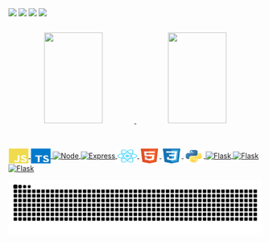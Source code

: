 <div>
  <a href="https://instagram.com/p_matias_m" target="_blank"><img src="https://img.shields.io/badge/-Instagram-%23E4405F?style=for-the-badge&logo=instagram&logoColor=white" target="_blank"></a>
 <a href="https://discordapp.com/users/305512098937700353" target="_blank"><img src="https://img.shields.io/badge/Discord-7289DA?style=for-the-badge&logo=discord&logoColor=white" target="_blank"></a> 
  <a href = "mailto:pedromm2406@gmail.com"><img src="https://img.shields.io/badge/-Gmail-%23333?style=for-the-badge&logo=gmail&logoColor=white" target="_blank"></a>
  <a href="https://www.linkedin.com/in/pedro-matias-menezes-950528226" target="_blank"><img src="https://img.shields.io/badge/-LinkedIn-%230077B5?style=for-the-badge&logo=linkedin&logoColor=white" target="_blank"></a>
</div>

##

<div align="center">
  <a href="https://github.com/PMatiasM">
  <img height="180em" width="48%" src="https://github-readme-stats-pi-three-88.vercel.app/api?username=PMatiasM&show_icons=true&theme=dark&include_all_commits=true&count_private=true"/>
  <img height="180em" width="48%" src="https://github-readme-stats-pi-three-88.vercel.app/api/top-langs/?username=PMatiasM&layout=compact&langs_count=7&theme=dark"/>
</div>

##

<div> 
  <div style="display: inline_block"><br>
    <img align="center" alt="Js" height="30" width="40" src="https://raw.githubusercontent.com/devicons/devicon/master/icons/javascript/javascript-plain.svg">
    <img align="center" alt="Ts" height="30" width="40" src="https://raw.githubusercontent.com/devicons/devicon/master/icons/typescript/typescript-plain.svg">
    <img align="center" alt="Node" height="30" width="40" src="https://cdn.jsdelivr.net/gh/devicons/devicon/icons/nodejs/nodejs-original.svg" />
    <img align="center" alt="Express" height="30" width="40" src="https://cdn.jsdelivr.net/gh/devicons/devicon/icons/express/express-original.svg" />
    <img align="center" alt="React" height="30" width="40" src="https://raw.githubusercontent.com/devicons/devicon/master/icons/react/react-original.svg">
    <img align="center" alt="HTML" height="30" width="40" src="https://raw.githubusercontent.com/devicons/devicon/master/icons/html5/html5-original.svg">
    <img align="center" alt="CSS" height="30" width="40" src="https://raw.githubusercontent.com/devicons/devicon/master/icons/css3/css3-original.svg">
    <img align="center" alt="Python" height="30" width="40" src="https://raw.githubusercontent.com/devicons/devicon/master/icons/python/python-original.svg">
    <img align="center" alt="Flask" height="30" width="40" src="https://cdn.jsdelivr.net/gh/devicons/devicon/icons/flask/flask-original.svg" />
    <img align="center" alt="Flask" height="30" width="40" src="https://cdn.jsdelivr.net/gh/devicons/devicon/icons/mysql/mysql-original.svg" />
    <img align="center" alt="Flask" height="30" width="40" src="https://cdn.jsdelivr.net/gh/devicons/devicon/icons/mongodb/mongodb-original.svg" />
  </div>
 
  ![Snake animation](https://github.com/PMatiasM/PMatiasM/blob/output/github-contribution-grid-snake.svg)
 
</div>
